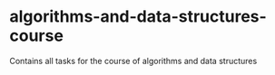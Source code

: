 # algorithms-and-data-structures-course
Contains all tasks for the course of algorithms and data structures
